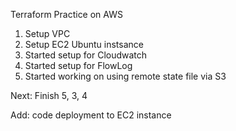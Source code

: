 Terraform Practice on AWS

1) Setup VPC
2) Setup EC2 Ubuntu instsance
3) Started setup for Cloudwatch
4) Started setup for FlowLog
5) Started working on using remote state file via S3

Next: Finish 5, 3, 4

Add: code deployment to EC2 instance

